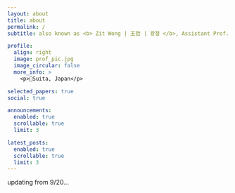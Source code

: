 ```yaml
---
layout: about
title: about
permalink: /
subtitle: also known as <b> Zit Wong | 王哲 | 왕철 </b>, Assistant Prof. at <a href='http://www.chem.eng.osaka-u.ac.jp/mori-lab/'>Mori Lab.</a>, The University of Osaka. 

profile:
  align: right
  image: prof_pic.jpg
  image_circular: false
  more_info: >
    <p>📍Suita, Japan</p>

selected_papers: true
social: true

announcements:
  enabled: true
  scrollable: true
  limit: 3

latest_posts:
  enabled: true
  scrollable: true
  limit: 3
---
```


updating from 9/20...
